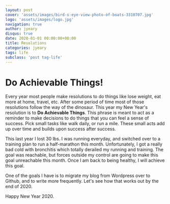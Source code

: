 ```yaml
---
layout: post
cover: 'assets/images/bird-s-eye-view-photo-of-boats-3310707.jpg'
logo: 'assets/images/logo.jpg'
navigation: true
author: jyeary
disqus: true
date: 2020-01-01 00:00:00+00:00
title: Resolutions
categories: jyeary
tags: life
subclass: 'post tag-life' 
---
```

# Do Achievable Things!

Every year most people make resolutions to do things like lose weight, eat more at home, travel, etc. After
some period of time most of those resolutions follow the way of the dinosaur. This year my New Year's resolution
is to **Do Achievable Things**. This phrase is meant to act as a reminder to make decisions to do things that you can feel
a sense of success. Pick small tasks like walk daily, or run a mile. These small acts add up over time and builds upon success after success.

This last year I lost 30 lbs. I was running everyday, and switched over to a training plan to run a half-marathon this month. Unfortunately, I got a really bad
cold with bronchitis which totally derailed my running and training. The goal was reachable, but forces outside my control are going to make this goal unreachable
this month. Once I am back to being healthy, I will achieve this goal.

One of the goals I have is to migrate my blog from Wordpress over to Github, and to write more frequently. Let's see how that works out by the end of 2020.

Happy New Year 2020.